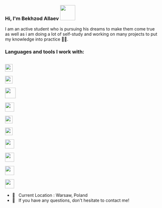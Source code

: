 ### Hi, I'm Bekhzod Allaev <img src="https://media3.giphy.com/media/gM5qFksULw54NMWyry/giphy.gif?cid=ecf05e47z7jje69ntu2t5x3ntdmrhcv385nm8ietdr54u36f&rid=giphy.gif&ct=s" width="50px"> 
 I am  an active student who is pursuing his dreams to make them come true as well as i am doing a lot of self-study and working on many projects to put my knowledge into practice 🙂🙂.<br>
 ### Languages and tools I work with: 
 
 <code> <img src="https://banner2.cleanpng.com/20180802/tpl/kisspng-logo-html5-brand-clip-art-%E6%9D%89-%E5%B1%B1-%E8%89%AF-%E9%9B%84-5b62be01b565d5.334247781533197825743.jpg" width="25px" > </code>
  <code> <img src="https://banner2.cleanpng.com/20180428/hdw/kisspng-web-development-cascading-style-sheets-css3-html-5ae480842a86a5.9529807215249245481742.jpg" width="25px" > </code>
   <code> <img src="https://banner2.cleanpng.com/20180513/eiw/kisspng-javascript-node-js-logo-computer-programming-progr-5af871b4831445.9234603315262314765369.jpg" width="35px" > </code>
    <code> <img src="https://cdn3.freelogovectors.net/wp-content/uploads/2019/02/sasslogo.png" width="30px" > </code>
     <code> <img src="https://upload.wikimedia.org/wikipedia/commons/thumb/b/b2/Bootstrap_logo.svg/1280px-Bootstrap_logo.svg.png" width="25px" > </code>
         <code> <img src="https://banner2.cleanpng.com/20180512/fsq/kisspng-react-javascript-library-github-5af70e3c30fa08.4665072115261404762006.jpg" width="25px" > </code>
 <code> <img src="https://banner2.cleanpng.com/20180511/zie/kisspng-redux-react-javascript-vue-js-single-page-applicat-5af5cde3d3a5e8.2671715915260584678669.jpg" width="30px" > </code>
  <code> <img src="https://upload.wikimedia.org/wikipedia/de/thumb/d/dd/MySQL_logo.svg/2560px-MySQL_logo.svg.png" width="30px" > </code>
  <code> <img src="https://www.svgrepo.com/show/374144/typescript.svg" width="30px" > </code>
    <code> <img src="https://miro.medium.com/v2/resize:fit:900/1*TY9uBBO9leUbRtlXmQBiug.png" width="30px" > </code>

  - 📍 &nbsp; Current Location : Warsaw, Poland
  -  📝 &nbsp; If you have any questions, don't hesitate to contact me!
